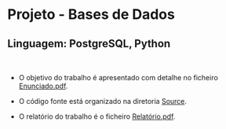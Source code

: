 # Projeto - Bases de Dados

## **Linguagem:** PostgreSQL, Python

<br>

* O objetivo do trabalho é apresentado com detalhe no ficheiro [Enunciado.pdf](https://github.com/thomaspfresco/portfolioLEI/blob/main/%5BBD%5D%20Bases%20de%20Dados/Enunciado.pdf).

* O código fonte está organizado na diretoria [Source](https://github.com/thomaspfresco/portfolioLEI/tree/main/%5BBD%5D%20Bases%20de%20Dados/Source).

* O relatório do trabalho é o ficheiro [Relatório.pdf](https://github.com/thomaspfresco/portfolioLEI/blob/main/%5BBD%5D%20Bases%20de%20Dados/Relat%C3%B3rio.pdf). 